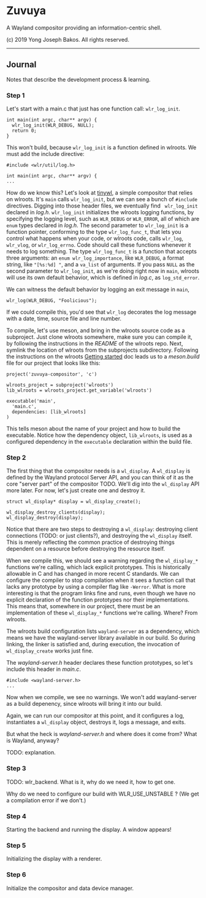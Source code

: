 # Zuvuya

A Wayland compositor providing an information-centric shell.

(c) 2019 Yong Joseph Bakos. All rights reserved.

---

## Journal

Notes that describe the development process & learning.

### Step 1

Let's start with a main.c that just has one function call: `wlr_log_init`.

```
int main(int argc, char** argv) {
  wlr_log_init(WLR_DEBUG, NULL);
  return 0;
}
```

This won't build, because `wlr_log_init` is a function defined in wlroots.
We must add the include directive:

```
#include <wlr/util/log.h>

int main(int argc, char** argv) {
...
```

How do we know this? Let's look at [tinywl](https://github.com/swaywm/wlroots/tree/master/tinywl), a simple compositor that relies on wlroots.
It's `main` calls `wlr_log_init`, but we can see a bunch of `#include`
directives. Digging into those header files, we eventually find `
wlr_log_init` declared in _log.h_. `wlr_log_init` initializes the wlroots
logging functions, by specifying the logging level, such as `WLR_DEBUG` or
`WLR_ERROR`, all of which are `enum` types declared in _log.h_. The
second parameter to `wlr_log_init` is a function pointer, conforming to
the type `wlr_log_func_t`, that lets you control what happens when your
code, or wlroots code, calls `wlr_log`, `wlr_vlog`, or `wlr_log_errno`.
Code should call these functions whenever it needs to log something.
The type `wlr_log_func_t` is a function that accepts three arguments: an
`enum wlr_log_importance`, like `WLR_DEBUG`, a format string, like
`"[%s:%d] "`, and a `va_list` of arguments. If you pass `NULL` as the
second parameter to `wlr_log_init`, as we're doing right now in `main`,
wlroots will use its own default behavior, which is defined in _log.c_,
as `log_std_error`.

We can witness the default behavior by logging an exit message in `main`,

```
wlr_log(WLR_DEBUG, "Foolicious");
```

If we could compile this, you'd see that `wlr_log` decorates the log message
with a date, time, source file and line number.

To compile, let's use meson, and bring in the wlroots source code as a
subproject. Just clone wlroots somewhere, make sure you can compile it,
by following the instructions in the _README_ of the wlroots repo.
Next, symlink the location of wlroots from the subprojects subdirectory.
Following the instructions on the wlroots [Getting started](https://github.com/swaywm/wlroots/wiki/Getting-started) doc leads us to
a _meson.build_ file for our project that looks like this:

```
project('zuvuya-compositor', 'c')

wlroots_project = subproject('wlroots')
lib_wlroots = wlroots_project.get_variable('wlroots')

executable('main',
  'main.c',
  dependencies: [lib_wlroots]
)
```

This tells meson about the name of your project and how to build the
executable. Notice how the dependency object, `lib_wlroots`, is used as
a configured dependency in the `executable` declaration within the build
file.

### Step 2

The first thing that the compositor needs is a `wl_display`. A `wl_display`
is defined by the Wayland protocol Server API, and you can think of it
as the core "server part" of the compositor TODO. We'll dig into the
`wl_display` API more later. For now, let's just create one and destroy it.

```
struct wl_display* display = wl_display_create();

wl_display_destroy_clients(display);
wl_display_destroy(display);
```

Notice that there are two steps to destroying a `wl_display`: destroying
client connections (TODO: or just clients?), and destroying the `wl_display`
itself. This is merely reflecting the common practice of destroying things
dependent on a resource before destroying the resource itself.

When we compile this, we should see a warning regarding the `wl_display_*`
functions we're calling, which lack explicit prototypes. This is historically
allowable in C and has changed in more recent C standards. We can configure the
compiler to stop compilation when it sees a function call that lacks any
prototype by using a compiler flag like `-Werror`. What is more interesting is
that the program links fine and runs, even though we have no explicit declaration of the function prototypes nor their implementations. This means
that, somewhere in our project, there must be an implementation of these
`wl_display_*` functions we're calling. Where? From wlroots.

The wlroots build configuration lists `wayland-server` as a dependency, which
means we have the wayland-server library available in our build. So during
linking, the linker is satisfied and, during execution, the invocation of
`wl_display_create` works just fine.

The _wayland-server.h_ header declares these function prototypes, so let's
include this header in _main.c_.

```
#include <wayland-server.h>
...
```

Now when we compile, we see no warnings. We won't add wayland-server as a
build depenency, since wlroots will bring it into our build.

Again, we can run our compositor at this point, and it configures a log,
instantiates a `wl_display` object, destroys it, logs a message, and exits.

But what the heck is _wayland-server.h_ and where does it come from? What
is Wayland, anyway?

TODO: explanation.

### Step 3

TODO: wlr_backend. What is it, why do we need it, how to get one.

Why do we need to configure our build with WLR_USE_UNSTABLE ? (We get a
compilation error if we don't.)

### Step 4

Starting the backend and running the display. A window appears!

### Step 5

Initializing the display with a renderer.

### Step 6

Initialize the compositor and data device manager.
